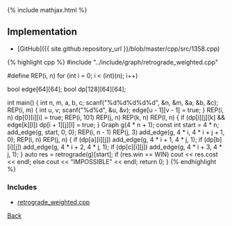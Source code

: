 {% include mathjax.html %}



## Implementation

- [GitHub]({{ site.github.repository_url }}/blob/master/cpp/src/1358.cpp)

{% highlight cpp %}
#include "../include/graph/retrograde_weighted.cpp"

#define REP(i, n) for (int i = 0; i < (int)(n); i++)

bool edge[64][64];
bool dp[128][64][64];

int main() {
  int n, m, a, b, c;
  scanf("%d%d%d%d%d", &n, &m, &a, &b, &c);
  REP(i, m) {
    int u, v;
    scanf("%d%d", &u, &v);
    edge[u - 1][v - 1] = true;
  }
  REP(i, n) dp[0][i][i] = true;
  REP(i, 101) REP(j, n) REP(k, n) REP(l, n) {
    if (dp[i][j][k] && edge[k][l]) dp[i + 1][j][l] = true;
  }
  Graph g(4 * n + 1);
  const int start = 4 * n;
  add_edge(g, start, 0, 0);
  REP(i, n - 1) REP(j, 3) add_edge(g, 4 * i, 4 * i + j + 1, 0);
  REP(i, n) REP(j, n) {
    if (dp[a][i][j]) add_edge(g, 4 * i + 1, 4 * j, 1);
    if (dp[b][i][j]) add_edge(g, 4 * i + 2, 4 * j, 1);
    if (dp[c][i][j]) add_edge(g, 4 * i + 3, 4 * j, 1);
  }
  auto res = retrograde(g)[start];
  if (res.win == WIN)
    cout << res.cost << endl;
  else
    cout << "IMPOSSIBLE" << endl;
  return 0;
}
{% endhighlight %}

### Includes

- [retrograde_weighted.cpp](../include/graph/retrograde_weighted)

[Back](..)
